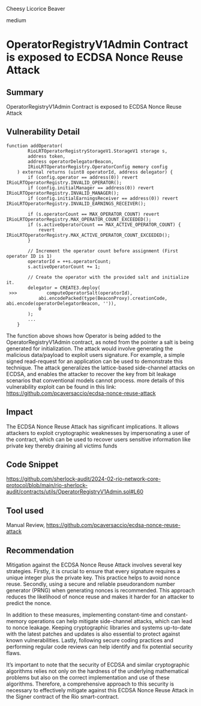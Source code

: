 Cheesy Licorice Beaver

medium

# OperatorRegistryV1Admin Contract is exposed to ECDSA Nonce Reuse Attack

## Summary
OperatorRegistryV1Admin Contract is exposed to ECDSA Nonce Reuse Attack
## Vulnerability Detail
```solidity
function addOperator(
        RioLRTOperatorRegistryStorageV1.StorageV1 storage s,
        address token,
        address operatorDelegatorBeacon,
        IRioLRTOperatorRegistry.OperatorConfig memory config
    ) external returns (uint8 operatorId, address delegator) {
        if (config.operator == address(0)) revert IRioLRTOperatorRegistry.INVALID_OPERATOR();
        if (config.initialManager == address(0)) revert IRioLRTOperatorRegistry.INVALID_MANAGER();
        if (config.initialEarningsReceiver == address(0)) revert IRioLRTOperatorRegistry.INVALID_EARNINGS_RECEIVER();

        if (s.operatorCount == MAX_OPERATOR_COUNT) revert IRioLRTOperatorRegistry.MAX_OPERATOR_COUNT_EXCEEDED();
        if (s.activeOperatorCount == MAX_ACTIVE_OPERATOR_COUNT) {
            revert IRioLRTOperatorRegistry.MAX_ACTIVE_OPERATOR_COUNT_EXCEEDED();
        }

        // Increment the operator count before assignment (First operator ID is 1)
        operatorId = ++s.operatorCount;
        s.activeOperatorCount += 1;

        // Create the operator with the provided salt and initialize it.
        delegator = CREATE3.deploy(
 >>>           computeOperatorSalt(operatorId),
            abi.encodePacked(type(BeaconProxy).creationCode, abi.encode(operatorDelegatorBeacon, '')),
            0
        );
        ...
    }
```
The function above shows how Operator is being added to the OperatorRegistryV1Admin contract, as noted from the pointer a salt is being generated for initialization. The attack would involve generating the malicious data/payload to exploit users signature. For example, a simple signed read-request for an application can be used to demonstrate this technique. The attack generalizes the lattice-based side-channel attacks on ECDSA, and enables the attacker to recover the key from bit leakage scenarios that conventional models cannot process. more details of this vulnerability exploit can be found in this link:
https://github.com/pcaversaccio/ecdsa-nonce-reuse-attack
## Impact
The ECDSA Nonce Reuse Attack has significant implications. It allows attackers to exploit cryptographic weaknesses by impersonating a user of the contract, which can be used to recover users sensitive information like private key thereby draining all victims funds
## Code Snippet
https://github.com/sherlock-audit/2024-02-rio-network-core-protocol/blob/main/rio-sherlock-audit/contracts/utils/OperatorRegistryV1Admin.sol#L60
## Tool used

Manual Review, https://github.com/pcaversaccio/ecdsa-nonce-reuse-attack

## Recommendation
Mitigation against the ECDSA Nonce Reuse Attack involves several key strategies. Firstly, it is crucial to ensure that every signature requires a unique integer plus the private key. This practice helps to avoid nonce reuse. Secondly, using a secure and reliable pseudorandom number generator (PRNG) when generating nonces is recommended. This approach reduces the likelihood of nonce reuse and makes it harder for an attacker to predict the nonce.

In addition to these measures, implementing constant-time and constant-memory operations can help mitigate side-channel attacks, which can lead to nonce leakage. Keeping cryptographic libraries and systems up-to-date with the latest patches and updates is also essential to protect against known vulnerabilities. Lastly, following secure coding practices and performing regular code reviews can help identify and fix potential security flaws.

It’s important to note that the security of ECDSA and similar cryptographic algorithms relies not only on the hardness of the underlying mathematical problems but also on the correct implementation and use of these algorithms. Therefore, a comprehensive approach to this security is necessary to effectively mitigate against this ECDSA Nonce Reuse Attack in the Signer contract of the Rio smart-contract.